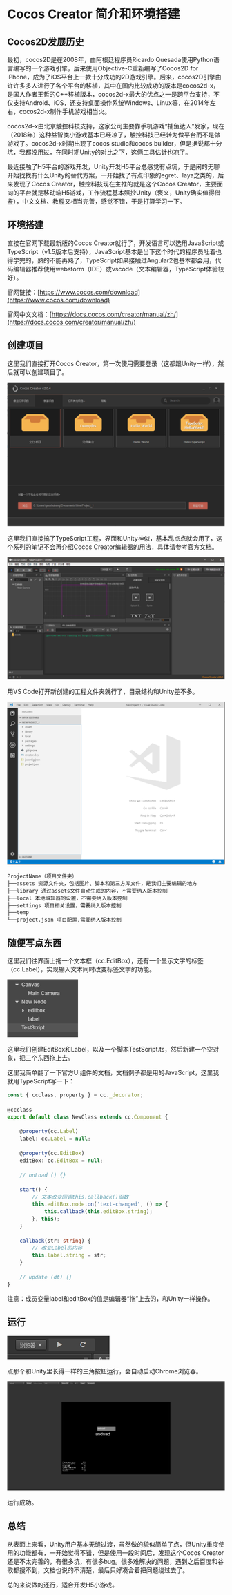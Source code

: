 # Cocos Creator 简介和环境搭建

## Cocos2D发展历史

最初，cocos2D是在2008年，由阿根廷程序员Ricardo Quesada使用Python语言编写的一个游戏引擎，后来使用Objective-C重新编写了Cocos2D for iPhone，成为了iOS平台上一款十分成功的2D游戏引擎。后来，cocos2D引擎由许许多多人进行了各个平台的移植，其中在国内比较成功的版本是cocos2d-x，是国人作者王哲的C++移植版本，cocos2d-x最大的优点之一是跨平台支持，不仅支持Android、iOS，还支持桌面操作系统Windows、Linux等，在2014年左右，cocos2d-x制作手机游戏相当火。

cocos2d-x由北京触控科技支持，这家公司主要靠手机游戏“捕鱼达人”发家，现在（2018年）这种益智类小游戏基本已经凉了，触控科技已经转为做平台而不是做游戏了。cocos2d-x时期出现了cocos studio和cocos builder，但是据说都十分坑，我都没用过，在同时期Unity的对比之下，这俩工具估计也凉了。

最近接触了H5平台的游戏开发，Unity开发H5平台总感觉有点坑，于是闲的无聊开始找找有什么Unity的替代方案，一开始找了有点印象的egret、laya之类的，后来发现了Cocos Creator，触控科技现在主推的就是这个Cocos Creator，主要面向的平台就是移动端H5游戏，工作流程基本照抄Unity（褒义，Unity确实值得借鉴），中文文档、教程又相当完善，感觉不错，于是打算学习一下。

## 环境搭建

直接在官网下载最新版的Cocos Creator就行了，开发语言可以选用JavaScript或TypeScript（v1.5版本后支持），JavaScript基本是当下这个时代的程序员吐着也得学完的，熟的不能再熟了，TypeScript如果接触过Angular2也基本都会用，代码编辑器推荐使用webstorm（IDE）或vscode（文本编辑器，TypeScript体验较好）。

官网链接：[https://www.cocos.com/download](https://www.cocos.com/download)

官网中文文档：[https://docs.cocos.com/creator/manual/zh/](https://docs.cocos.com/creator/manual/zh/)

## 创建项目

这里我们直接打开Cocos Creator，第一次使用需要登录（这都跟Unity一样），然后就可以创建项目了。

![](res/1.png)

这里我们直接搞了TypeScript工程，界面和Unity神似，基本乱点点就会用了，这个系列的笔记不会再介绍Cocos Creator编辑器的用法，具体请参考官方文档。

![](res/2.png)

用VS Code打开新创建的工程文件夹就行了，目录结构和Unity差不多。

![](res/3.png)

```
ProjectName（项目文件夹）
├──assets 资源文件夹，包括图片、脚本和第三方库文件，是我们主要编辑的地方
├──library 通过assets文件自动生成的内容，不需要纳入版本控制
├──local 本地编辑器的设置，不需要纳入版本控制
├──settings 项目相关设置，需要纳入版本控制
├──temp
└──project.json 项目配置,需要纳入版本控制
```

## 随便写点东西

这里我们往界面上拖一个文本框（cc.EditBox），还有一个显示文字的标签（cc.Label），实现输入文本同时改变标签文字的功能。

![](res/4.png)

这里我们创建EditBox和Label，以及一个脚本TestScript.ts，然后新建一个空对象，把三个东西拖上去。

这里我简单翻了一下官方UI组件的文档，文档例子都是用的JavaScript，这里我就用TypeScript写一下：

```typescript
const { ccclass, property } = cc._decorator;

@ccclass
export default class NewClass extends cc.Component {

    @property(cc.Label)
    label: cc.Label = null;

    @property(cc.EditBox)
    editBox: cc.EditBox = null;

    // onLoad () {}

    start() {
        // 文本改变回调this.callback()函数
        this.editBox.node.on('text-changed', () => {
            this.callback(this.editBox.string);
        }, this);
    }

    callback(str: string) {
        // 改变Label的内容
        this.label.string = str;
    }

    // update (dt) {}
}
```

注意：成员变量label和editBox的值是编辑器“拖”上去的，和Unity一样操作。

## 运行

![](res/5.png)

点那个和Unity里长得一样的三角按钮运行，会自动启动Chrome浏览器。

![](res/6.png)

运行成功。

## 总结

从表面上来看，Unity用户基本无缝过渡，虽然做的貌似简单了点，但Unity重度使用的功能都有，一开始觉得不错，但是使用一段时间后，发现这个Cocos Creator还是不太完善的，有很多坑，有很多bug。很多难解决的问题，遇到之后百度和谷歌都搜不到，文档也说的不清楚，最后只好凑合着把问题绕过去了。

总的来说做的还行，适合开发H5小游戏。
